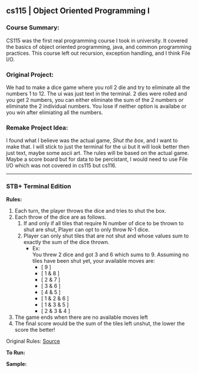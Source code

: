 ## cs115 | Object Oriented Programming I

### Course Summary:

CS115 was the first real programming course I took in university. It covered the basics of object 
oriented programming, java, and common programming practices. This course left out recursion, 
exception handling, and I think File I/O.

### Original Project:

We had to make a dice game where you roll 2 die and try to eliminate all the numbers 1 to 12. The 
ui was just text in the terminal. 2 dies were rolled and you get 2 numbers, you can either 
eliminate the sum of the 2 numbers or eliminate the 2 individual numbers. You lose if neither 
option is availabe or you win after elimiating all the numbers. 

### Remake Project Idea:

I found what I believe was the actual game, *Shut the box*, and I want to make that. I will stick 
to just the terminal for the ui but it will look better then just text, maybe some ascii art. The 
rules will be based on the actual game. Maybe a score board but for data to be percistant, I would 
need to use File I/O which was not covered in cs115 but cs116.

---

### STB+ Terminal Edition

**Rules:**
1. Each turn, the player throws the dice and tries to shut the box.
2. Each throw of the dice are as follows.
    1. If and only if all tiles that require N number of dice to be thrown to shut are shut, 
    Player can opt to only throw N-1 dice.
    2. Player can only shut tiles that are not shut and whose values sum to exactly the sum of 
    the dice thrown.
        - Ex:<br>
            You threw 2 dice and got 3 and 6 which sums to 9. Assuming no tiles have been shut 
            yet, your available moves are:<br>
            - [ 9 ]
            - [ 1 & 8 ]
            - [ 2 & 7 ] 
            - [ 3 & 6 ]
            - [ 4 & 5 ]
            - [ 1 & 2 & 6 ] 
            - [ 1 & 3 & 5 ] 
            - [ 2 & 3 & 4 ]
3. The game ends when there are no available moves left
4. The final score would be the sum of the tiles left unshut, the lower the score the better!

Original Rules: 
[Source](https://www.mastersofgames.com/rules/shut-box-rules.htm?srsltid=AfmBOooYntoxPjQ7Kj2dkRyXA7wkTZ193iL9vYO8kz3o-y91YhSWKxjr)

**To Run:**

**Sample:**